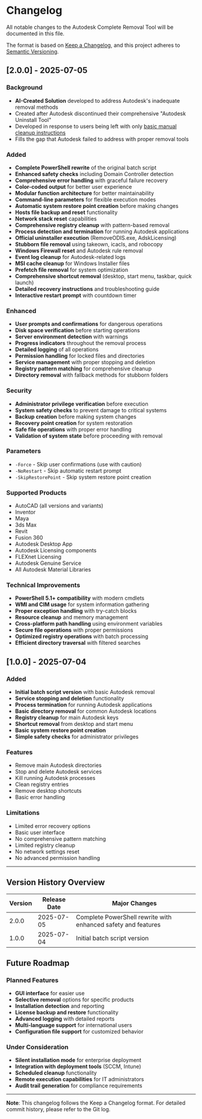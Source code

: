 # Changelog

All notable changes to the Autodesk Complete Removal Tool will be documented in this file.

The format is based on [Keep a Changelog](https://keepachangelog.com/en/1.0.0/),
and this project adheres to [Semantic Versioning](https://semver.org/spec/v2.0.0.html).

## [2.0.0] - 2025-07-05

### Background
- **AI-Created Solution** developed to address Autodesk's inadequate removal methods
- Created after Autodesk discontinued their comprehensive "Autodesk Uninstall Tool"
- Developed in response to users being left with only [basic manual cleanup instructions](https://www.autodesk.com/support/technical/article/caas/sfdcarticles/sfdcarticles/Clean-uninstall.html)
- Fills the gap that Autodesk failed to address with proper removal tools

### Added
- **Complete PowerShell rewrite** of the original batch script
- **Enhanced safety checks** including Domain Controller detection
- **Comprehensive error handling** with graceful failure recovery
- **Color-coded output** for better user experience
- **Modular function architecture** for better maintainability
- **Command-line parameters** for flexible execution modes
- **Automatic system restore point creation** before making changes
- **Hosts file backup and reset** functionality
- **Network stack reset** capabilities
- **Comprehensive registry cleanup** with pattern-based removal
- **Process detection and termination** for running Autodesk applications
- **Official uninstaller execution** (RemoveODIS.exe, AdskLicensing)
- **Stubborn file removal** using takeown, icacls, and robocopy
- **Windows Firewall reset** and Autodesk rule removal
- **Event log cleanup** for Autodesk-related logs
- **MSI cache cleanup** for Windows Installer files
- **Prefetch file removal** for system optimization
- **Comprehensive shortcut removal** (desktop, start menu, taskbar, quick launch)
- **Detailed recovery instructions** and troubleshooting guide
- **Interactive restart prompt** with countdown timer

### Enhanced
- **User prompts and confirmations** for dangerous operations
- **Disk space verification** before starting operations
- **Server environment detection** with warnings
- **Progress indicators** throughout the removal process
- **Detailed logging** of all operations
- **Permission handling** for locked files and directories
- **Service management** with proper stopping and deletion
- **Registry pattern matching** for comprehensive cleanup
- **Directory removal** with fallback methods for stubborn folders

### Security
- **Administrator privilege verification** before execution
- **System safety checks** to prevent damage to critical systems
- **Backup creation** before making system changes
- **Recovery point creation** for system restoration
- **Safe file operations** with proper error handling
- **Validation of system state** before proceeding with removal

### Parameters
- `-Force` - Skip user confirmations (use with caution)
- `-NoRestart` - Skip automatic restart prompt
- `-SkipRestorePoint` - Skip system restore point creation

### Supported Products
- AutoCAD (all versions and variants)
- Inventor
- Maya
- 3ds Max
- Revit
- Fusion 360
- Autodesk Desktop App
- Autodesk Licensing components
- FLEXnet Licensing
- Autodesk Genuine Service
- All Autodesk Material Libraries

### Technical Improvements
- **PowerShell 5.1+ compatibility** with modern cmdlets
- **WMI and CIM usage** for system information gathering
- **Proper exception handling** with try-catch blocks
- **Resource cleanup** and memory management
- **Cross-platform path handling** using environment variables
- **Secure file operations** with proper permissions
- **Optimized registry operations** with batch processing
- **Efficient directory traversal** with filtered searches

## [1.0.0] - 2025-07-04

### Added
- **Initial batch script version** with basic Autodesk removal
- **Service stopping and deletion** functionality
- **Process termination** for running Autodesk applications
- **Basic directory removal** for common Autodesk locations
- **Registry cleanup** for main Autodesk keys
- **Shortcut removal** from desktop and start menu
- **Basic system restore point creation**
- **Simple safety checks** for administrator privileges

### Features
- Remove main Autodesk directories
- Stop and delete Autodesk services
- Kill running Autodesk processes
- Clean registry entries
- Remove desktop shortcuts
- Basic error handling

### Limitations
- Limited error recovery options
- Basic user interface
- No comprehensive pattern matching
- Limited registry cleanup
- No network settings reset
- No advanced permission handling

---

## Version History Overview

| Version | Release Date | Major Changes |
|---------|--------------|---------------|
| 2.0.0   | 2025-07-05   | Complete PowerShell rewrite with enhanced safety and features |
| 1.0.0   | 2025-07-04   | Initial batch script version |

## Future Roadmap

### Planned Features
- **GUI interface** for easier use
- **Selective removal** options for specific products
- **Installation detection** and reporting
- **License backup and restore** functionality
- **Advanced logging** with detailed reports
- **Multi-language support** for international users
- **Configuration file support** for customized behavior

### Under Consideration
- **Silent installation mode** for enterprise deployment
- **Integration with deployment tools** (SCCM, Intune)
- **Scheduled cleanup** functionality
- **Remote execution capabilities** for IT administrators
- **Audit trail generation** for compliance requirements

---

**Note**: This changelog follows the Keep a Changelog format. For detailed commit history, please refer to the Git log.
